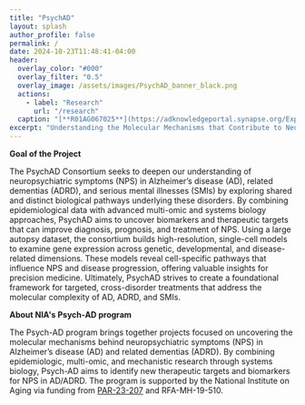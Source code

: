 ```yaml
---
title: "PsychAD"
layout: splash
author_profile: false
permalink: /
date: 2024-10-23T11:48:41-04:00
header:
  overlay_color: "#000"
  overlay_filter: "0.5"
  overlay_image: /assets/images/PsychAD_banner_black.png
  actions:
    - label: "Research"
      url: "/research"
  caption: "[**R01AG067025**](https://adknowledgeportal.synapse.org/Explore/Projects/DetailsPage?Grant%20Number=R01AG067025)"
excerpt: "Understanding the Molecular Mechanisms that Contribute to Neuropsychiatric Symptoms in Alzheimer's Disease"
---
```


**Goal of the Project**

  The PsychAD Consortium seeks to deepen our understanding of neuropsychiatric symptoms (NPS) in Alzheimer’s disease (AD), related dementias (ADRD), and serious mental illnesses (SMIs) by exploring shared and distinct biological pathways underlying these disorders. By combining epidemiological data with advanced multi-omic and systems biology approaches, PsychAD aims to uncover biomarkers and therapeutic targets that can improve diagnosis, prognosis, and treatment of NPS. Using a large autopsy dataset, the consortium builds high-resolution, single-cell models to examine gene expression across genetic, developmental, and disease-related dimensions. These models reveal cell-specific pathways that influence NPS and disease progression, offering valuable insights for precision medicine. Ultimately, PsychAD strives to create a foundational framework for targeted, cross-disorder treatments that address the molecular complexity of AD, ADRD, and SMIs.

**About NIA's Psych-AD program**

The Psych-AD program brings together projects focused on uncovering the molecular mechanisms behind neuropsychiatric symptoms (NPS) in Alzheimer’s disease (AD) and related dementias (ADRD). By combining epidemiologic, multi-omic, and mechanistic research through systems biology, Psych-AD aims to identify new therapeutic targets and biomarkers for NPS in AD/ADRD. The program is supported by the National Institute on Aging via funding from [PAR-23-207](https://grants.nih.gov/grants/guide/pa-files/PAR-23-207.html) and RFA-MH-19-510.

